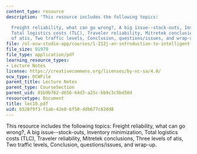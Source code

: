 ```yaml
---
content_type: resource
description: 'This resource includes the following topics:

  Freight reliability, what can go wrong?, A big issue--stock-outs, Inventory minimization,
  Total logistics costs (TLC), Traveler reliability, Mitretek conclusions, Three levels
  of atis, Two traffic levels, Conclusion, questions/issues, and wrap-up.'
file: /ol-ocw-studio-app/courses/1-212j-an-introduction-to-intelligent-transportation-systems-spring-2005/b528f9f3f1ab42e06f50ddb677c82dd8_lec10.pdf
file_size: 91979
file_type: application/pdf
learning_resource_types:
- Lecture Notes
license: https://creativecommons.org/licenses/by-nc-sa/4.0/
ocw_type: OCWFile
parent_title: Lecture Notes
parent_type: CourseSection
parent_uid: 01b9b762-d656-64d3-a25c-bb9c3c5bd50d
resourcetype: Document
title: lec10.pdf
uid: b528f9f3-f1ab-42e0-6f50-ddb677c82dd8
---
```

This resource includes the following topics:
Freight reliability, what can go wrong?, A big issue--stock-outs, Inventory minimization, Total logistics costs (TLC), Traveler reliability, Mitretek conclusions, Three levels of atis, Two traffic levels, Conclusion, questions/issues, and wrap-up.